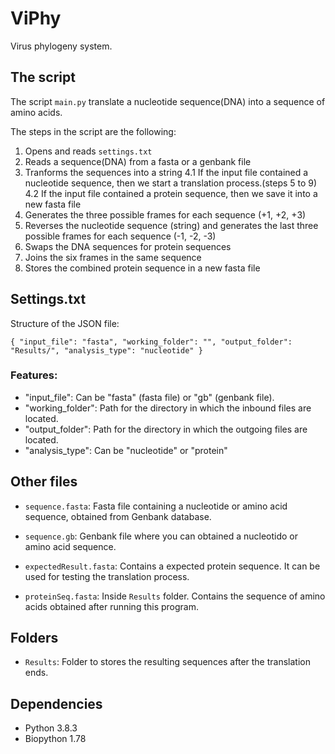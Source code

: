 # ViPhy
Virus phylogeny system.


## The script
The script ``main.py`` translate a nucleotide sequence(DNA) into a sequence of amino acids.

The steps in the script are the following:

1. Opens and reads ``settings.txt``
2. Reads a sequence(DNA) from a fasta or a genbank file
3. Tranforms the sequences into a string
4.1 If the input file contained a nucleotide sequence, then we start a translation process.(steps 5 to 9)
4.2 If the input file contained a protein sequence, then we save it into a new fasta file
5. Generates the three possible frames for each sequence (+1, +2, +3)
6. Reverses the nucleotide sequence (string) and generates the last three possible frames for each sequence (-1, -2, -3)
7. Swaps the DNA sequences for protein sequences
8. Joins the six frames in the same sequence
9. Stores the combined protein sequence in a new fasta file


## Settings.txt
Structure of the JSON file:

``
{
"input_file": "fasta",
"working_folder": "",
"output_folder": "Results/",
"analysis_type": "nucleotide"
}
``
### Features: 

- "input_file": Can be "fasta" (fasta file) or "gb" (genbank file).
- "working_folder":  Path for the directory in which the inbound files are located.
- "output_folder": Path for the directory in which the outgoing files are located.
- "analysis_type": Can be "nucleotide" or "protein"


## Other files

- ``sequence.fasta``: Fasta file containing a nucleotide or amino acid sequence, obtained from Genbank database. 

- ``sequence.gb``: Genbank file where you can obtained a nucleotido or amino acid sequence. 

- ``expectedResult.fasta``: Contains a expected protein sequence. It can be used for testing the translation process. 

- ``proteinSeq.fasta``: Inside `Results` folder. Contains the sequence of amino acids obtained after running this program.


## Folders

- ``Results``: Folder to stores the resulting sequences after the translation ends. 


## Dependencies

- Python 3.8.3
- Biopython 1.78


